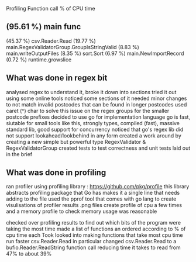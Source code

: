 Profiling Function call % of CPU time

(95.61 %) main func
---------------------------------------------------------
(45.37 %) csv.Reader.Read
(19.77 %) main.RegexValidatorGroup.GroupIsStringValid
(8.83 %)  main.writeOutputFiles
(8.35 %) sort.Sort
(6.97 %) main.NewImportRecord
(0.72 %) runtime.growslice


What was done in regex bit
-----------------------------
analysed regex to understand it, broke it down into sections
tried it out using some online tools
noticed some sections of it needed minor changes to not match invalid postcodes that can be found in longer postcodes
used caret (^) char to solve this issue on the regex groups for the smaller postcode prefixes
decided to use go for implementation language
go is fast, siutable for small tools like this, strongly types, compiled (fast), massive standard lib, good support for concurrency
noticed that go's regex lib did not support lookahead/lookbehind in any form
created a work around by creating a new simple but powerful type RegexValidator & RegexValidatorGroup
created tests to test correctness and unit tests laid out in the brief

What was done in profiling
-----------------------------
ran profiler using profiling library : https://github.com/pkg/profile
this library abstracts profiling package that Go has makes it a single line that needs adding to the file
used the pprof tool that comes with go lang to create visulisations of profiler results .png files
create profile of cpu a few times and a memory profile to check memory usage was reasonable

checked over profiling results to find out which bits of the program were taking the most time
made a list of functions an ordered according to % of cpu time each Took
looked into making functions that take most cpu time run faster csv.Reader.Read in particular
changed csv.Reader.Read to a bufio.Reader.ReadString function call reducing time it takes to read from 47% to about 39%
